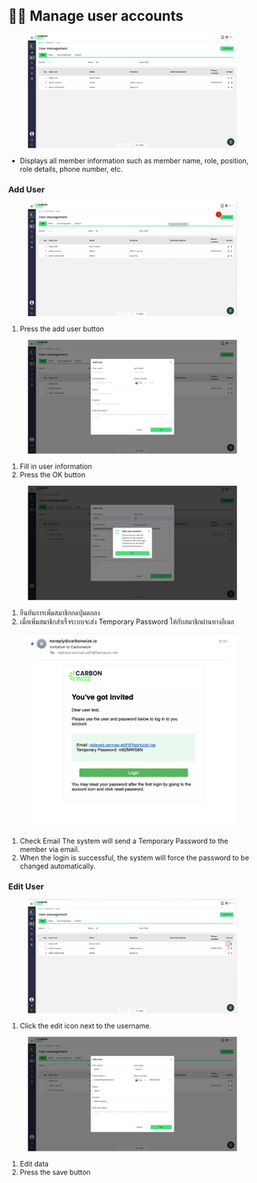 # 🧑‍💻 Manage user accounts

<figure><img src="../../.gitbook/assets/image (3).png" alt=""><figcaption></figcaption></figure>

* Displays all member information such as member name, role, position, role details, phone number, etc.

### Add User

<figure><img src="../../.gitbook/assets/image (1) (1).png" alt=""><figcaption></figcaption></figure>

1. Press the add user button

<figure><img src="../../.gitbook/assets/image (2) (1).png" alt=""><figcaption></figcaption></figure>

1. Fill in user information
2. Press the OK button

<figure><img src="../../.gitbook/assets/image (3) (1).png" alt=""><figcaption></figcaption></figure>

1. ยืนยันการเพิ่มสมาชิกกดปุ่มตกลง
2. เมื่อเพิ่มสมาชิกสำเร็จระบบจะส่ง Temporary Password ให้กับสมาชิกผ่านทางอีเมล

<figure><img src="../../.gitbook/assets/image (4).png" alt=""><figcaption></figcaption></figure>

1. Check Email The system will send a Temporary Password to the member via email.
2. When the login is successful, the system will force the password to be changed automatically.

### Edit User

<figure><img src="../../.gitbook/assets/image (5).png" alt=""><figcaption></figcaption></figure>

1. Click the edit icon next to the username.

<figure><img src="../../.gitbook/assets/image (6).png" alt=""><figcaption></figcaption></figure>

1. Edit data
2. Press the save button
